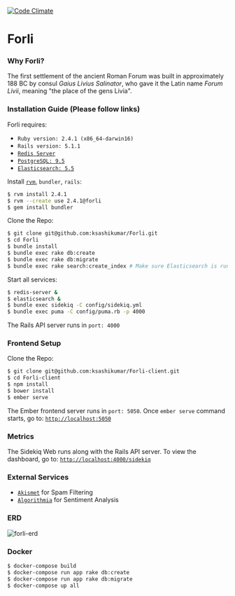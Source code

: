 [![Code Climate](https://codeclimate.com/github/ksashikumar/Forli.png)](https://codeclimate.com/github/ksashikumar/Forli)

# Forli

### Why Forli?
The first settlement of the ancient Roman Forum was built in approximately 188 BC by consul *Gaius Livius Salinator*, who gave it the Latin name *Forum Livii*, meaning "the place of the gens Livia".


### Installation Guide (Please follow links)

Forli requires:
- `Ruby version: 2.4.1 (x86_64-darwin16)`
- `Rails version: 5.1.1`
- [`Redis Server`](https://redis.io/download)
- [`PostgreSQL: 9.5`](http://postgresguide.com/setup/install.html)
- [`Elasticsearch: 5.5`](https://www.elastic.co/guide/en/elasticsearch/reference/current/_installation.html)

Install [`rvm`](https://rvm.io/rvm/install), `bundler`, `rails`:

```sh
$ rvm install 2.4.1
$ rvm --create use 2.4.1@forli
$ gem install bundler
```

Clone the Repo:

```sh
$ git clone git@github.com:ksashikumar/Forli.git
$ cd Forli
$ bundle install
$ bundle exec rake db:create
$ bundle exec rake db:migrate
$ bundle exec rake search:create_index # Make sure Elasticsearch is running
```

Start all services:

```sh
$ redis-server &
$ elasticsearch &
$ bundle exec sidekiq -C config/sidekiq.yml
$ bundle exec puma -C config/puma.rb -p 4000
```

The Rails API server runs in `port: 4000`


### Frontend Setup

Clone the Repo:

```sh
$ git clone git@github.com:ksashikumar/Forli-client.git
$ cd Forli-client
$ npm install
$ bower install
$ ember serve
```

The Ember frontend server runs in `port: 5050`. Once `ember serve` command starts, go to: [`http://localhost:5050`](http://localhost:5050)


### Metrics

The Sidekiq Web runs along with the Rails API server. To view the dashboard, go to: [`http://localhost:4000/sidekiq`](http://localhost:4000/sidekiq)


### External Services

- [`Akismet`](https://akismet.com) for Spam Filtering
- [`Algorithmia`](https://algorithmia.com/algorithms/nlp/SentimentAnalysis) for Sentiment Analysis

### ERD

![forli-erd](https://github.com/ksashikumar/Forli/blob/master/public/Forli-ERD.jpg)

### Docker
```sh
$ docker-compose build
$ docker-compose run app rake db:create
$ docker-compose run app rake db:migrate
$ docker-compose up all
```
